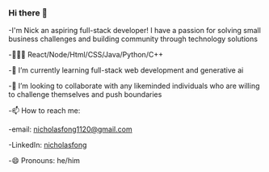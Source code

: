 ### Hi there 👋

-I'm Nick an aspiring full-stack developer! I have a passion for solving small business challenges and building community
through technology solutions

-🧑🏻‍💻 React/Node/Html/CSS/Java/Python/C++

-🌱 I’m currently learning full-stack web development and generative ai

-👯 I’m looking to collaborate with any likeminded individuals who are willing to challenge themselves and push boundaries

-📫 How to reach me: 

-email: nicholasfong1120@gmail.com 

-LinkedIn: [nicholasfong](http://www.linkedin.com/in/nicholas-fong-1425b8221)

-😄 Pronouns: he/him



<!--
**Nick-Fong925/Nick-Fong925** is a ✨ _special_ ✨ repository because its `README.md` (this file) appears on your GitHub profile.

Here are some ideas to get you started:

- 🔭 I’m currently working on 
- 🌱 I’m currently learning full-stack web development and generative ai
- 👯 I’m looking to collaborate on 
- 🤔 I’m looking for help with ...
- 💬 Ask me about ...
- 📫 How to reach me: email: nicholasfong1120@gmail.com 
- 😄 Pronouns: he/him
- ⚡ Fun fact: ...
-->
